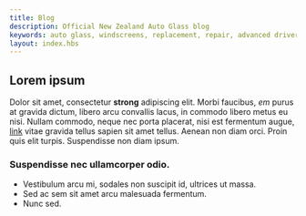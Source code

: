 ```yaml
---
title: Blog
description: Official New Zealand Auto Glass blog
keywords: auto glass, windscreens, replacement, repair, advanced driver assistance systems, New Zealand
layout: index.hbs
---
```


## Lorem ipsum

Dolor sit amet, consectetur **strong** adipiscing elit. Morbi faucibus, _em_ purus at gravida dictum, libero arcu convallis lacus, in commodo libero metus eu nisi. Nullam commodo, neque nec porta placerat, nisi est fermentum augue, [link](https://metalsmith.io) vitae gravida tellus sapien sit amet tellus. Aenean non diam orci. Proin quis elit turpis. Suspendisse non diam ipsum.

### Suspendisse nec ullamcorper odio.

- Vestibulum arcu mi, sodales non suscipit id, ultrices ut massa.
- Sed ac sem sit amet arcu malesuada fermentum.
- Nunc sed.
